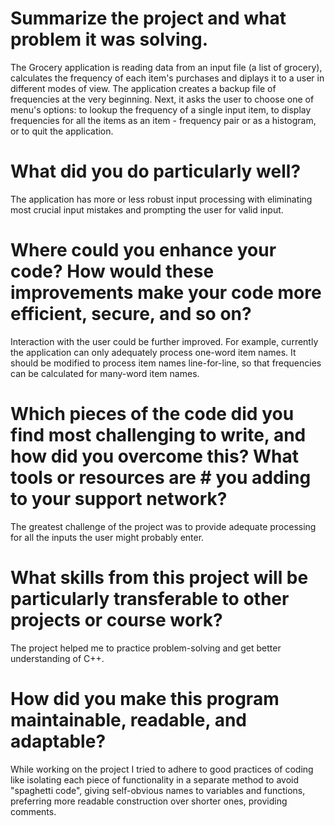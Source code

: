 # Summarize the project and what problem it was solving.
The Grocery application is reading data from an input file (a list of grocery), calculates the frequency of each item's purchases and diplays it to a user in different modes of view.
The application creates a backup file of frequencies at the very beginning. Next, it asks the user to choose one of menu's options: to lookup the frequency of a single input item, to display frequencies for all the items as an item - frequency pair or as a histogram, or to quit the application.  

# What did you do particularly well?
The application has more or less robust input processing with eliminating most crucial input mistakes and prompting the user for valid input.

# Where could you enhance your code? How would these improvements make your code more efficient, secure, and so on?
Interaction with the user could be further improved. For example, currently the application can only adequately process one-word item names. It should be modified to process item names line-for-line, so that frequencies can be calculated for many-word item names.

# Which pieces of the code did you find most challenging to write, and how did you overcome this? What tools or resources are # you adding to your support network?
The greatest challenge of the project was to provide adequate processing for all the inputs the user might probably enter. 

# What skills from this project will be particularly transferable to other projects or course work?
The project helped me to practice problem-solving and get better understanding of C++. 

# How did you make this program maintainable, readable, and adaptable?
While working on the project I tried to adhere to good practices of coding like isolating each piece of functionality in a separate method to avoid "spaghetti code", giving self-obvious names to variables and functions, preferring more readable construction over shorter ones, providing comments. 
